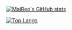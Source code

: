 [![MaiReo's GitHub stats](https://github-readme-stats.vercel.app/api?username=MaiReo)](https://github.com/anuraghazra/github-readme-stats)

[![Top Langs](https://github-readme-stats.vercel.app/api/top-langs/?username=MaiReo)](https://github.com/anuraghazra/github-readme-stats)
